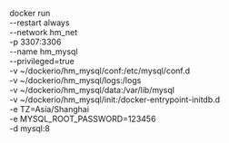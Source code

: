 docker run \
--restart always \
--network hm_net \
-p 3307:3306 \
--name hm_mysql \
--privileged=true \
-v ~/dockerio/hm_mysql/conf:/etc/mysql/conf.d \
-v ~/dockerio/hm_mysql/logs:/logs \
-v ~/dockerio/hm_mysql/data:/var/lib/mysql \
-v ~/dockerio/hm_mysql/init:/docker-entrypoint-initdb.d \
-e TZ=Asia/Shanghai \
-e MYSQL_ROOT_PASSWORD=123456 \
-d mysql:8